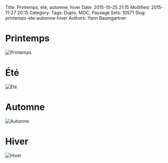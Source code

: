 Title: Printemps, été, automne, hiver
Date: 2015-10-25 21:15
Modified: 2015-11-27 20:15
Category:
Tags: Duplo, MOC, Paysage
Sets: 10571
Slug: printemps-ete-automne-hiver
Authors: Yann Baumgartner

# Printemps
![Printemps][printemps]

# Été
![Été][ete]

# Automne
![Automne][automne]

# Hiver
![Hiver][hiver]

[printemps]: {filename}/images/printemps.jpg  "Printemps"
[ete]: {filename}/images/ete.jpg  "Été"
[automne]: {filename}/images/automne.jpg  "Automne"
[hiver]: {filename}/images/hiver.jpg  "Hiver"
